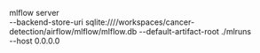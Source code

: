 mlflow server \
    --backend-store-uri sqlite:////workspaces/cancer-detection/airflow/mlflow/mlflow.db
    --default-artifact-root ./mlruns \
    --host 0.0.0.0